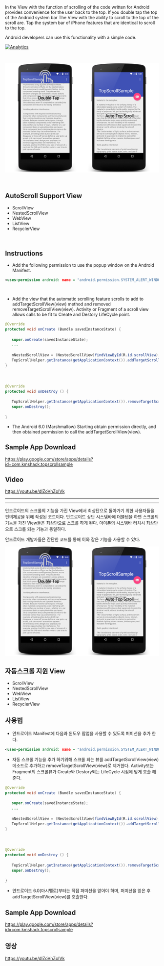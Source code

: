 In the View with the function of scrolling of the code written for Android provides convenience for the user back to the top. If you double tap the top of the Android system bar The View with the ability to scroll to the top of the scroll are. Tap the system bar of iPhone features that are identical to scroll to the top.

Android developers can use this functionality with a simple code.

[![Analytics](https://ga-beacon.appspot.com/UA-51734472-3/Android-TopScrollHelper/readme)](https://github.com/kmshack/Android-TopScrollHelper)

 
 

![screens](screen.png)

  
  

AutoScroll Support View
-----------

* ScrollView
* NestedScrollView
* WebView
* ListView
* RecyclerView



  
  

Instructions
-----------

* Add the following permission to use the popup window on the Android Manifest.

```xml
<uses-permission android: name = "android.permission.SYSTEM_ALERT_WINDOW" />
```

  
  

* Add the view that the automatic scrolling feature scrolls to add to addTargetScrollView(view) method and removed removeTargetScrollView(view).
Activity or Fragment of a scroll view allows calls to be fit to Create and Destory LifeCycle point.



```java
@Override
protected void onCreate (Bundle savedInstanceState) {
   
   super.onCreate(savedInstanceState);
   ...
   
   mNestedScrollView = (NestedScrollView)findViewById(R.id.scrollView);
   TopScrollHelper.getInstance(getApplicationContext()).addTargetScrollView(mNestedScrollView);
}

 

@Override
protected void onDestroy () {

   TopScrollHelper.getInstance(getApplicationContext()).removeTargetScrollView(mNestedScrollView);
   super.onDestroy();

}

```

* The Android 6.0 (Marshmallow) Starting obtain permission directly, and then obtained permission to call the addTargetScrollView(view).
  
  
  
  
Sample App Download
-----------
https://play.google.com/store/apps/details?id=com.kmshack.topscrollsample

  
  


Video
-----------
https://youtu.be/dlZoVnZoIVk

  
  
  

-----------
-----------
  
  
  

안드로이드의 스크롤의 기능을 가진 View에서 최상단으로 돌아가기 위한 사용자들을 편의제공을 위해 작성된 코드이다. 안드로이드 상단 시스템바에 더블탭을 하면 스크롤의 기능을 가진 View들은 최상단으로 스크롤 하게 된다. 아이폰의 시스템바 터치시 최상단으로 스크롤 되는 기능과 동일하다.

안드로이드 개발자들은 간단한 코드를 통해 이와 같은 기능을 사용할 수 있다. 
 
 

![screens](screen.png)

  
  

자동스크롤 지원 View
-----------

* ScrollView
* NestedScrollView
* WebView
* ListView
* RecyclerView



  
  

사용법
-----------

* 안드로이드 Manifest에 다음과 윈도우 팝업을 사용할 수 있도록 퍼미션을 추가 한다.

```xml
<uses-permission android: name = "android.permission.SYSTEM_ALERT_WINDOW" />
```

  
  

* 자동 스크롤 기능을 추가 하기위해 스크롤 되는 뷰를 addTargetScrollView(view)메소드로 추가하고 removeTargetScrollView(view)로 제거한다.
Activity또는 Fragment의 스크롤뷰가 Create와 Destory되는 LifeCycle 시점에 맞게 호출 해준다.




```java
@Override
protected void onCreate (Bundle savedInstanceState) {
   
   super.onCreate(savedInstanceState);
   ...
   
   mNestedScrollView = (NestedScrollView)findViewById(R.id.scrollView);
   TopScrollHelper.getInstance(getApplicationContext()).addTargetScrollView(mNestedScrollView);
}

 

@Override
protected void onDestroy () {

   TopScrollHelper.getInstance(getApplicationContext()).removeTargetScrollView(mNestedScrollView);
   super.onDestroy();

}

```


* 안드로이드 6.0(마시멜로)부터는 직접 퍼미션을 얻어야 하며, 퍼미션을 얻은 후 addTargetScrollView(view)를 호출한다.
  
  
Sample App Download
-----------
https://play.google.com/store/apps/details?id=com.kmshack.topscrollsample
  

영상
-----------
https://youtu.be/dlZoVnZoIVk






